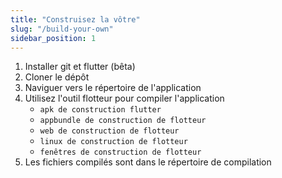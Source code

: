 ```yaml
---
title: "Construisez la vôtre"
slug: "/build-your-own"
sidebar_position: 1
---
```


1. Installer git et flutter (bêta)
2. Cloner le dépôt
3. Naviguer vers le répertoire de l'application
4. Utilisez l'outil flotteur pour compiler l'application
   * `apk de construction flutter`
   * `appbundle de construction de flotteur`
   * `web de construction de flotteur`
   * `linux de construction de flotteur`
   * `fenêtres de construction de flotteur`
5. Les fichiers compilés sont dans le répertoire de compilation
